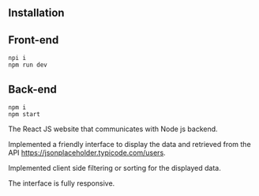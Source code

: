 ## Installation
## Front-end  

    npi i
    npm run dev 

## Back-end 

    npm i 
    npm start

The React JS website that communicates with Node js backend.

Implemented a friendly interface to display the data and retrieved from the API https://jsonplaceholder.typicode.com/users.

Implemented client side filtering or sorting for the displayed data.

The interface is fully responsive.





